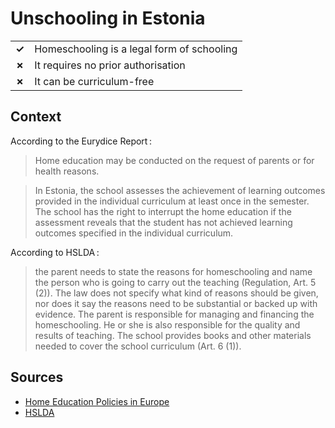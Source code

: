 # Unschooling in Estonia
| | |
|-|-|
| __✓__ | Homeschooling is a legal form of schooling |
| __✗__ | It requires no prior authorisation |
| __✗__ | It can be curriculum-free |

## Context

According to the Eurydice Report :

> Home education may be conducted on the request of parents or for health reasons.

> In Estonia, the school assesses the achievement of learning outcomes provided in the individual curriculum at least once in the semester. The school has the right to interrupt the home education if the assessment reveals that the student has not achieved learning outcomes specified in the individual curriculum.

According to HSLDA :

> the parent needs to state the reasons for homeschooling and name the person who is going to carry out the teaching (Regulation, Art. 5 (2)). The law does not specify what kind of reasons should be given, nor does it say the reasons need to be substantial or backed up with evidence. The parent is responsible for managing and financing the homeschooling. He or she is also responsible for the quality and results of teaching. The school provides books and other materials needed to cover the school curriculum (Art. 6 (1)).
> 
## Sources

* [Home Education Policies in Europe](https://op.europa.eu/en/publication-detail/-/publication/ea077239-e244-11e8-b690-01aa75ed71a1)
* [HSLDA](https://hslda.org/post/estonia)
